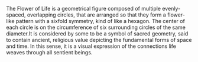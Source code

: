 The Flower of Life is a geometrical figure composed of multiple evenly-spaced, overlapping circles, that are arranged so that they form a flower-like pattern with a sixfold symmetry, kind of like a hexagon. The center of each circle is on the circumference of six surrounding circles of the same diameter.It is considered by some to be a symbol of sacred geometry, said to contain ancient, religious value depicting the fundamental forms of space and time. In this sense, it is a visual expression of the connections life weaves through all sentient beings.
